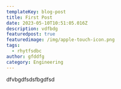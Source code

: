 ```yaml
---
templateKey: blog-post
title: First Post
date: 2023-05-10T10:51:05.016Z
description: vdfbdg
featuredpost: true
featuredimage: /img/apple-touch-icon.png
tags:
  - rhytfsdbc
author: gfddfg
category: Engineering
---
```

d﻿fvbgdfsdsfbgdfsd